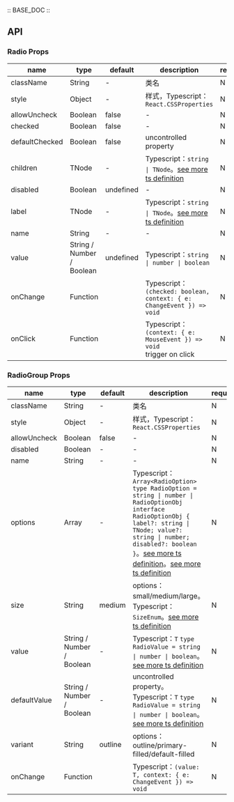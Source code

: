 :: BASE_DOC ::

## API
### Radio Props

name | type | default | description | required
-- | -- | -- | -- | --
className | String | - | 类名 | N
style | Object | - | 样式，Typescript：`React.CSSProperties` | N
allowUncheck | Boolean | false | \- | N
checked | Boolean | false | \- | N
defaultChecked | Boolean | false | uncontrolled property | N
children | TNode | - | Typescript：`string \| TNode`。[see more ts definition](https://github.com/Tencent/tdesign-react/blob/develop/src/common.ts) | N
disabled | Boolean | undefined | \- | N
label | TNode | - | Typescript：`string \| TNode`。[see more ts definition](https://github.com/Tencent/tdesign-react/blob/develop/src/common.ts) | N
name | String | - | \- | N
value | String / Number / Boolean | undefined | Typescript：`string \| number \| boolean` | N
onChange | Function |  | Typescript：`(checked: boolean, context: { e: ChangeEvent }) => void`<br/> | N
onClick | Function |  | Typescript：`(context: { e: MouseEvent }) => void`<br/>trigger on click | N

### RadioGroup Props

name | type | default | description | required
-- | -- | -- | -- | --
className | String | - | 类名 | N
style | Object | - | 样式，Typescript：`React.CSSProperties` | N
allowUncheck | Boolean | false | \- | N
disabled | Boolean | - | \- | N
name | String | - | \- | N
options | Array | - | Typescript：`Array<RadioOption>` `type RadioOption = string \| number \| RadioOptionObj` `interface RadioOptionObj { label?: string \| TNode; value?: string \| number; disabled?: boolean }`。[see more ts definition](https://github.com/Tencent/tdesign-react/blob/develop/src/common.ts)。[see more ts definition](https://github.com/Tencent/tdesign-react/blob/develop/src/radio/type.ts) | N
size | String | medium | options：small/medium/large。Typescript：`SizeEnum`。[see more ts definition](https://github.com/Tencent/tdesign-react/blob/develop/src/common.ts) | N
value | String / Number / Boolean | - | Typescript：`T` `type RadioValue = string \| number \| boolean`。[see more ts definition](https://github.com/Tencent/tdesign-react/blob/develop/src/radio/type.ts) | N
defaultValue | String / Number / Boolean | - | uncontrolled property。Typescript：`T` `type RadioValue = string \| number \| boolean`。[see more ts definition](https://github.com/Tencent/tdesign-react/blob/develop/src/radio/type.ts) | N
variant | String | outline | options：outline/primary-filled/default-filled | N
onChange | Function |  | Typescript：`(value: T, context: { e: ChangeEvent }) => void`<br/> | N
